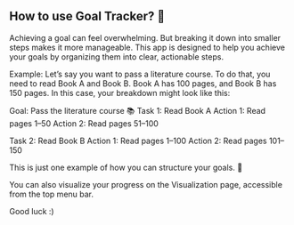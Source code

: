 ## How to use Goal Tracker? 🎯
Achieving a goal can feel overwhelming. But breaking it down into smaller steps makes it more manageable. This app is designed to help you achieve your goals by organizing them into clear, actionable steps.

Example:
Let’s say you want to pass a literature course. To do that, you need to read Book A and Book B. Book A has 100 pages, and Book B has 150 pages. In this case, your breakdown might look like this:

Goal: Pass the literature course 📚
Task 1: Read Book A
Action 1: Read pages 1–50
Action 2: Read pages 51–100

Task 2: Read Book B
Action 1: Read pages 1–100
Action 2: Read pages 101–150

This is just one example of how you can structure your goals. 💪

You can also visualize your progress on the Visualization page, accessible from the top menu bar.

Good luck :)
